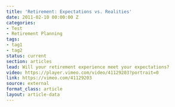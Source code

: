```yaml
---
title: 'Retirement: Expectations vs. Realities'
date: 2011-02-10 00:00:00 Z
categories:
- Test
- Retirement Planning
tags:
- tag1
- tag2
status: current
section: articles
lead: Will your retirement experience meet your expectations?
video: https://player.vimeo.com/video/41129203?portrait=0
link: https://vimeo.com/41129203
source: external
format_class: article
layout: article-data
---
```


